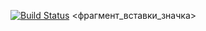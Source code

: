 [![Build Status](https://travis-ci.org/kate-lozovaya/lab05.svg?branch=master)](https://travis-ci.org/kate-lozovaya/lab05)
<фрагмент_вставки_значка>
